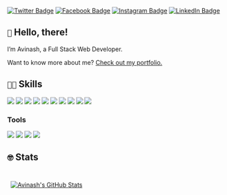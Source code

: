 [![Twitter Badge](https://img.shields.io/badge/Twitter-1CA2F1?style=for-the-badge&logo=twitter&logoColor=white)](https://twitter.com/p4avinash)
[![Facebook Badge](https://img.shields.io/badge/Facebook-1877F2?style=for-the-badge&logo=facebook&logoColor=white)](https://www.facebook.com/p4avinash/)
[![Instagram Badge](https://img.shields.io/badge/Instagram-E4405F?style=for-the-badge&logo=instagram&logoColor=white)](https://www.instagram.com/p4avinash/)
[![LinkedIn Badge](https://img.shields.io/badge/LinkedIn-0D76A8?style=for-the-badge&logo=linkedin&logoColor=white)](https://www.linkedin.com/in/p4avinash/)


## `👋` Hello, there! 

I’m Avinash, a Full Stack Web Developer.

Want to know more about me? [Check out my portfolio.](https://p4avinash.github.io/portfolio/)

## `💪🏻` Skills

[![](https://img.shields.io/badge/JavaScript-F7DF1E?style=for-the-badge&logo=JavaScript&logoColor=black)](https://developer.mozilla.org/en-US/docs/Web/JavaScript)
[![](https://img.shields.io/badge/React-20232A?style=for-the-badge&logo=react&logoColor=61DAFB)](https://reactjs.org/)
[![](https://img.shields.io/badge/Redux-764ABC?style=for-the-badge&logo=Redux&logoColor=white)](https://redux.js.org/)
[![](https://img.shields.io/badge/Node.js-43853D?style=for-the-badge&logo=node.js&logoColor=white)](https://nodejs.org/en/)
[![](https://img.shields.io/badge/PHP-critical?style=for-the-badge&logo=PHP&logoColor=white)](https://www.php.net/)
[![](https://img.shields.io/badge/MYSQL-blue?style=for-the-badge&logo=mysql&logoColor=orange)](https://www.mysql.com/)
[![](https://img.shields.io/badge/HTML5-critical?style=for-the-badge&logo=HTML5&logoColor=white)](https://html.com/)
[![](https://img.shields.io/badge/CSS-blue?style=for-the-badge&logo=CSS3&logoColor=white)](https://www.w3.org/Style/CSS/Overview.en.html)
[![](https://img.shields.io/badge/Codeigniter-gray?style=for-the-badge&logo=codeigniter&logoColor=red)](https://codeigniter.com/)
[![](https://img.shields.io/badge/c++-blue?style=for-the-badge&logo=cpp)](https://isocpp.org/)

### Tools


[![](https://img.shields.io/badge/NPM-CB3837?style=for-the-badge&logo=npm&logoColor=white)](https://www.npmjs.com/)
[![](https://img.shields.io/badge/GitHub-181717?style=for-the-badge&logo=GitHub&logoColor=white)](https://github.com/)
[![](https://img.shields.io/badge/GitLab-330F63?style=for-the-badge&logo=GitLab&logoColor=white)](https://about.gitlab.com/)
[![](https://img.shields.io/badge/Netlify-00C7B7?style=for-the-badge&logo=netlify&logoColor=white)](https://www.netlify.com/)

## `🤓` Stats

<br>

<a href="https://github.com/p4avinash/">
  <img align="center" style="margin:0.5rem" src="https://github-readme-stats.vercel.app/api?username=p4avinash&hide_border=true&show_icons=true&line_height=28&count_private=true&title_color=ffffff&text_color=c9cacc&icon_color=58a6ff&bg_color=161b22" alt="Avinash's GitHub Stats" />
</a>
